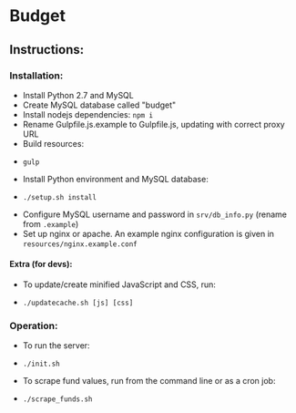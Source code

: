 # Budget

## Instructions:

### Installation:
 - Install Python 2.7 and MySQL
 - Create MySQL database called "budget"
 - Install nodejs dependencies: `npm i`
 - Rename Gulpfile.js.example to Gulpfile.js, updating with correct proxy URL
 - Build resources:
  * `gulp`
 - Install Python environment and MySQL database:
  * `./setup.sh install`
 - Configure MySQL username and password in `srv/db_info.py` (rename from `.example`)
 - Set up nginx or apache. An example nginx configuration is given in `resources/nginx.example.conf`

#### Extra (for devs):
 - To update/create minified JavaScript and CSS, run:
  * `./updatecache.sh [js] [css]`

### Operation:
 - To run the server:
  *  `./init.sh`
 - To scrape fund values, run from the command line or as a cron job:
  *  `./scrape_funds.sh`
